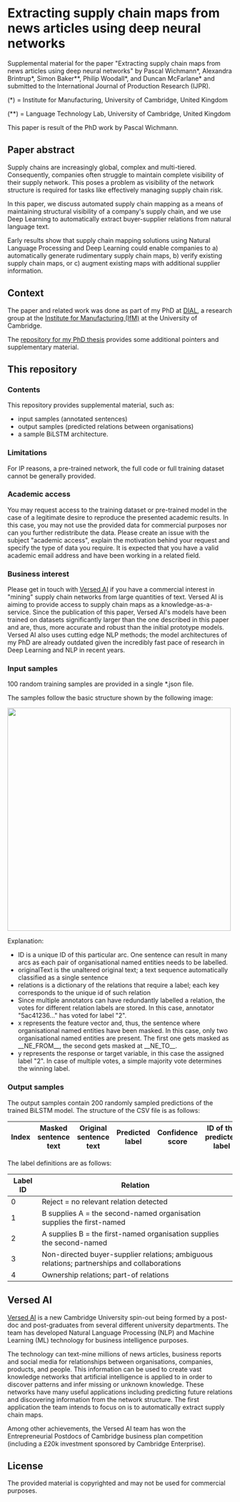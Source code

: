 # Extracting supply chain maps from news articles using deep neural networks
Supplemental material for the paper "Extracting supply chain maps from news articles using deep neural networks" by Pascal Wichmann*, Alexandra Brintrup*, Simon Baker**, Philip Woodall*, and Duncan McFarlane* and submitted to the International Journal of Production Research (IJPR).

(*) = Institute for Manufacturing, University of Cambridge, United Kingdom

(**) = Language Technology Lab, University of Cambridge, United Kingdom

This paper is result of the PhD work by Pascal Wichmann.

## Paper abstract
Supply chains are increasingly global, complex and multi-tiered. Consequently, companies often struggle to maintain complete visibility of their supply network. This poses a problem as visibility of the network structure is required for tasks like effectively managing supply chain risk.

In this paper, we discuss automated supply chain mapping as a means of maintaining structural visibility of a company's supply chain, and we use Deep Learning to automatically extract buyer-supplier relations from natural language text.

Early results show that supply chain mapping solutions using Natural Language Processing and Deep Learning could enable companies to a) automatically generate rudimentary supply chain maps, b) verify existing supply chain maps, or c) augment existing maps with additional supplier information.

## Context

The paper and related work was done as part of my PhD at [DIAL](https://www.ifm.eng.cam.ac.uk/research/dial/), a research group at the [Institute for Manufacturing (IfM)](https://www.ifm.eng.cam.ac.uk) at the University of Cambridge.

The [repository for my PhD thesis](https://github.com/pwichmann/phd_thesis) provides some additional pointers and supplementary material.

## This repository

### Contents
This repository provides supplemental material, such as:
 * input samples (annotated sentences)
 * output samples (predicted relations between organisations)
 * a sample BiLSTM architecture.

### Limitations
For IP reasons, a pre-trained network, the full code or full training dataset cannot be generally provided.

### Academic access
You may request access to the training dataset or pre-trained model in the case of a legitimate desire to reproduce the presented academic results. In this case, you may not use the provided data for commercial purposes nor can you further redistribute the data.
Please create an issue with the subject "academic access", explain the motivation behind your request and specify the type of data you require. It is expected that you have a valid academic email address and have been working in a related field.

### Business interest
Please get in touch with [Versed AI](https://www.versed.ai) if you have a commercial interest in "mining" supply chain networks from large quantities of text. Versed AI is aiming to provide access to supply chain maps as a knowledge-as-a-service.
Since the publication of this paper, Versed AI's models have been trained on datasets significantly larger than the one described in this paper and are, thus, more accurate and robust than the initial prototype models. Versed AI also uses cutting edge NLP methods; the model architectures of my PhD are already outdated given the incredibly fast pace of research in Deep Learning and NLP in recent years.

### Input samples
100 random training samples are provided in a single *.json file.

The samples follow the basic structure shown by the following image:

<img src="https://github.com/pwichmann/supply_chain_mining/blob/master/img/sample_structure.png" width="500">

Explanation:

* ID is a unique ID of this particular arc. One sentence can result in many arcs as each pair of organisational named entities needs to be labelled.
* originalText is the unaltered original text; a text sequence automatically classified as a single sentence
* relations is a dictionary of the relations that require a label; each key corresponds to the unique id of such relation
* Since multiple annotators can have redundantly labelled a relation, the votes for different relation labels are stored. In this case, annotator "5ac41236..." has voted for label "2".
* x represents the feature vector and, thus, the sentence where organisational named entities have been masked. In this case, only two organisational named entities are present. The first one gets masked as \_\_NE\_FROM\_\_, the second gets masked at \_\_NE\_TO\_\_.
* y represents the response or target variable, in this case the assigned label "2". In case of multiple votes, a simple majority vote determines the winning label.

### Output samples

The output samples contain 200 randomly sampled predictions of the trained BiLSTM model.
The structure of the CSV file is as follows:

| Index | Masked sentence text | Original sentence text | Predicted label | Confidence score | ID of the predicted label |
|---|---|---|---|---|---|

The label definitions are as follows:

| Label ID | Relation |
|---|---|
| 0 | Reject = no relevant relation detected |
| 1 | B supplies A = the second-named organisation supplies the first-named |
| 2 | A supplies B = the first-named organisation supplies the second-named |
| 3 | Non-directed buyer-supplier relations; ambiguous relations; partnerships and collaborations  |
| 4 | Ownership relations; part-of relations |

## Versed AI
[Versed AI](https://www.versed.ai) is a new Cambridge University spin-out being formed by a post-doc and post-graduates from several different university departments. The team has developed Natural Language Processing (NLP) and Machine Learning (ML) technology for business intelligence purposes.

The technology can text-mine millions of news articles, business reports and social media for relationships between organisations, companies, products, and people. This information can be used to create vast knowledge networks that artificial intelligence is applied to in order to discover patterns and infer missing or unknown knowledge. These networks have many useful applications including predicting future relations and discovering information from the network structure. The first application the team intends to focus on is to automatically extract supply chain maps.

Among other achievements, the Versed AI team has won the Entrepreneurial Postdocs of Cambridge business plan competition (including a £20k investment sponsored by Cambridge Enterprise).

## License
The provided material is copyrighted and may not be used for commercial purposes.
